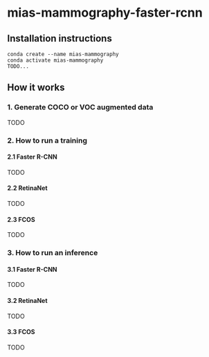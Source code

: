 # mias-mammography-faster-rcnn

## Installation instructions

```
conda create --name mias-mammography
conda activate mias-mammography
TODO...
```

## How it works

### 1. Generate COCO or VOC augmented data
TODO

### 2. How to run a training

#### 2.1 Faster R-CNN
TODO

#### 2.2 RetinaNet
TODO

#### 2.3 FCOS
TODO

### 3. How to run an inference

#### 3.1 Faster R-CNN
TODO

#### 3.2 RetinaNet
TODO

#### 3.3 FCOS
TODO
